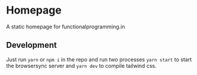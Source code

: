 # Homepage

A static homepage for functionalprogramming.in

## Development

Just run `yarn` or `npm i` in the repo and run two processes `yarn start` to start the browsersync server and `yarn dev` to compile tailwind css.
